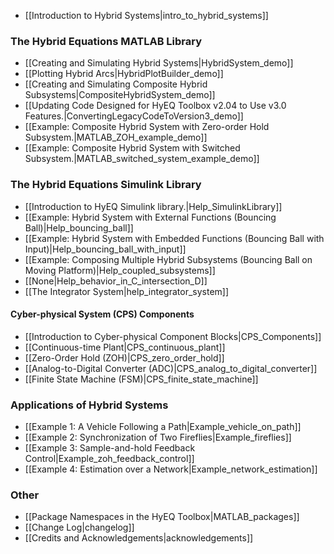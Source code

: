 <html>
 <body>
  <div class="content">
   <div>
    <ul>
     <li>
      [[Introduction to Hybrid Systems|intro_to_hybrid_systems]]
     </li>
    </ul>
   </div>
   <p>
    <h3>
     The Hybrid Equations MATLAB Library
    </h3>
   </p>
   <div>
    <ul>
     <li>
      [[Creating and Simulating Hybrid Systems|HybridSystem_demo]]
     </li>
     <li>
      [[Plotting Hybrid Arcs|HybridPlotBuilder_demo]]
     </li>
     <li>
      [[Creating and Simulating Composite Hybrid Subsystems|CompositeHybridSystem_demo]]
     </li>
     <li>
      [[Updating Code Designed for HyEQ Toolbox v2.04 to Use v3.0 Features.|ConvertingLegacyCodeToVersion3_demo]]
     </li>
     <li>
      [[Example: Composite Hybrid System with Zero-order Hold Subsystem.|MATLAB_ZOH_example_demo]]
     </li>
     <li>
      [[Example: Composite Hybrid System with Switched Subsystem.|MATLAB_switched_system_example_demo]]
     </li>
    </ul>
   </div>
   <p>
    <h3>
     The Hybrid Equations Simulink Library
    </h3>
   </p>
   <div>
    <ul>
     <li>
      [[Introduction to HyEQ Simulink library.|Help_SimulinkLibrary]]
     </li>
     <li>
      [[Example: Hybrid System with External Functions (Bouncing Ball)|Help_bouncing_ball]]
     </li>
     <li>
      [[Example: Hybrid System with Embedded Functions (Bouncing Ball with Input)|Help_bouncing_ball_with_input]]
     </li>
     <li>
      [[Example: Composing Multiple Hybrid Subsystems (Bouncing Ball on Moving Platform)|Help_coupled_subsystems]]
     </li>
     <li>
      [[None|Help_behavior_in_C_intersection_D]]
     </li>
     <li>
      [[The Integrator System|help_integrator_system]]
     </li>
    </ul>
   </div>
   <p>
    <h4>
     Cyber-physical System (CPS) Components
    </h4>
   </p>
   <div>
    <ul>
     <li>
      [[Introduction to Cyber-physical Component Blocks|CPS_Components]]
     </li>
     <li>
      [[Continuous-time Plant|CPS_continuous_plant]]
     </li>
     <li>
      [[Zero-Order Hold (ZOH)|CPS_zero_order_hold]]
     </li>
     <li>
      [[Analog-to-Digital Converter (ADC)|CPS_analog_to_digital_converter]]
     </li>
     <li>
      [[Finite State Machine (FSM)|CPS_finite_state_machine]]
     </li>
    </ul>
   </div>
   <p>
    <h3>
     Applications of Hybrid Systems
    </h3>
   </p>
   <div>
    <ul>
     <li>
      [[Example 1:       A Vehicle Following a Path|Example_vehicle_on_path]]
     </li>
     <li>
      [[Example 2:       Synchronization of Two Fireflies|Example_fireflies]]
     </li>
     <li>
      [[Example 3:       Sample-and-hold Feedback Control|Example_zoh_feedback_control]]
     </li>
     <li>
      [[Example 4:       Estimation over a Network|Example_network_estimation]]
     </li>
    </ul>
   </div>
   <p>
    <h3>
     Other
    </h3>
   </p>
   <div>
    <ul>
     <li>
      [[Package Namespaces in the HyEQ Toolbox|MATLAB_packages]]
     </li>
     <li>
      [[Change Log|changelog]]
     </li>
     <li>
      [[Credits and Acknowledgements|acknowledgements]]
     </li>
    </ul>
   </div>
  </div>
 </body>
</html>
